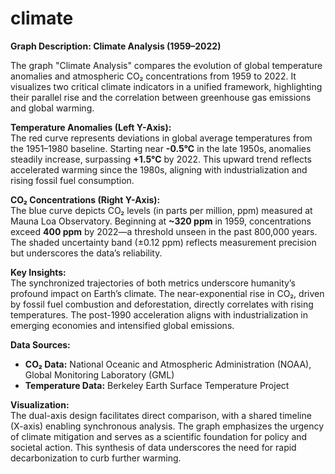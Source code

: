 # climate

**Graph Description: Climate Analysis (1959–2022)**  

The graph "Climate Analysis" compares the evolution of global temperature anomalies and atmospheric CO₂ concentrations from 1959 to 2022. It visualizes two critical climate indicators in a unified framework, highlighting their parallel rise and the correlation between greenhouse gas emissions and global warming.  

**Temperature Anomalies (Left Y-Axis):**  
The red curve represents deviations in global average temperatures from the 1951–1980 baseline. Starting near **-0.5°C** in the late 1950s, anomalies steadily increase, surpassing **+1.5°C** by 2022. This upward trend reflects accelerated warming since the 1980s, aligning with industrialization and rising fossil fuel consumption.  

**CO₂ Concentrations (Right Y-Axis):**  
The blue curve depicts CO₂ levels (in parts per million, ppm) measured at Mauna Loa Observatory. Beginning at **~320 ppm** in 1959, concentrations exceed **400 ppm** by 2022—a threshold unseen in the past 800,000 years. The shaded uncertainty band (±0.12 ppm) reflects measurement precision but underscores the data’s reliability.  

**Key Insights:**  
The synchronized trajectories of both metrics underscore humanity’s profound impact on Earth’s climate. The near-exponential rise in CO₂, driven by fossil fuel combustion and deforestation, directly correlates with rising temperatures. The post-1990 acceleration aligns with industrialization in emerging economies and intensified global emissions.  

**Data Sources:**  
- **CO₂ Data:** National Oceanic and Atmospheric Administration (NOAA), Global Monitoring Laboratory (GML)  
- **Temperature Data:** Berkeley Earth Surface Temperature Project  

**Visualization:**  
The dual-axis design facilitates direct comparison, with a shared timeline (X-axis) enabling synchronous analysis. The graph emphasizes the urgency of climate mitigation and serves as a scientific foundation for policy and societal action. This synthesis of data underscores the need for rapid decarbonization to curb further warming.